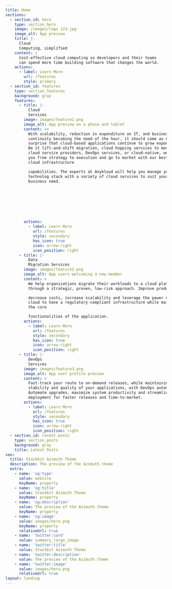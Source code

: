 ```yaml
---
title: Home
sections:
  - section_id: hero
    type: section_hero
    image: /images/logo 123.jpg
    image_alt: App preview
    title: |-
      Cloud
      Computing, simplified
    content: |
      Cost-effective cloud computing so developers and their teams
      can spend more time building software that changes the world.
    actions:
      - label: Learn More
        url: /features
        style: primary
  - section_id: features
    type: section_features
    background: gray
    features:
      - title: |-
          Cloud
          Services
        image: images/feature1.png
        image_alt: App preview on a phone and tablet
        content: >+
          With scalability, reduction in expenditure on IT, and business
          continuity becoming the need of the hour, it should come as no
          surprise that cloud-based applications continue to grow exponentially.
          Be it lift-and-shift migration, cloud hopping services to move between
          cloud service providers, DevOps services, or cloud-native, we handhold
          you from strategy to execution and go to market with our best-in-class
          cloud infrastructure

          capabilities. The experts at Anykloud will help you manage your
          technolog stack with a variety of cloud services to suit your every
          business need.








        actions:
          - label: Learn More
            url: /features
            style: secondary
            has_icon: true
            icon: arrow-right
            icon_position: right
      - title: |-
          Data
          Migration Services
        image: images/feature2.png
        image_alt: App users welcoming a new member
        content: >
          We help organizations migrate their workloads to a cloud platform
          through a strategic, proven, low-risk approach. Improve productivity,

          decrease costs, increase scalability and leverage the power of the
          cloud to have a regulatory-compliant infrastructure while maintaining
          the core

          functionalities of the application.
        actions:
          - label: Learn More
            url: /features
            style: secondary
            has_icon: true
            icon: arrow-right
            icon_position: right
      - title: |-
          DevOps
          Services
        image: images/feature3.png
        image_alt: App user profile preview
        content: >
          Fast-track your route to on-demand releases, while maintaining high
          stability and quality of your applications, with DevOps automation.
          Automate upgrades, maximize system productivity and streamline
          deployment for faster releases and time-to-market.
        actions:
          - label: Learn More
            url: /features
            style: secondary
            has_icon: true
            icon: arrow-right
            icon_position: right
  - section_id: recent-posts
    type: section_posts
    background: gray
    title: Latest Posts
seo:
  title: Stackbit Azimuth Theme
  description: The preview of the Azimuth theme
  extra:
    - name: 'og:type'
      value: website
      keyName: property
    - name: 'og:title'
      value: Stackbit Azimuth Theme
      keyName: property
    - name: 'og:description'
      value: The preview of the Azimuth theme
      keyName: property
    - name: 'og:image'
      value: images/hero.png
      keyName: property
      relativeUrl: true
    - name: 'twitter:card'
      value: summary_large_image
    - name: 'twitter:title'
      value: Stackbit Azimuth Theme
    - name: 'twitter:description'
      value: The preview of the Azimuth theme
    - name: 'twitter:image'
      value: images/hero.png
      relativeUrl: true
layout: landing
---
```

